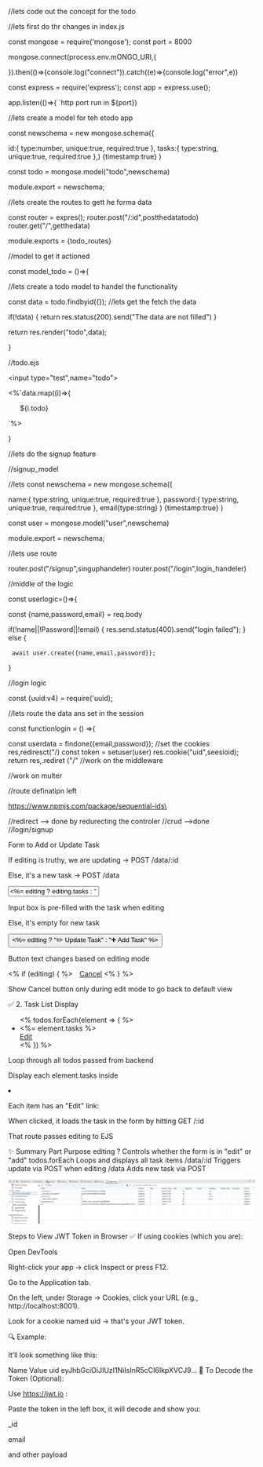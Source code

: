 //lets code out the concept for the todo

//lets first do thr changes in index.js

const mongose = require('mongose');
const port = 8000

mongose.connect(process.env.mONGO_URI,{
          
}).then(()=>{console.log("connect")).catch((e)=>{console.log("error",e))



const express = require('express');
const app = express.use();

app.listen(()=>{
`http port run in ${port})



//lets create a model for teh  etodo app


const newschema = new  mongose.schema({

id:{
type:number,
unique:true,
required:true
},
tasks:{
type:string,
unique:true,
required:true
},)
{timestamp:true}
)

const todo = mongose.model("todo",newschema)


module.export = newschema;


//lets create the routes to gett he forma data


const router = expres();
router.post("/:id",postthedatatodo)
router.get("/",getthedata)

module.exports = {todo_routes}


//model to get it actioned 

const  model_todo = ()=>{

//lets create a todo model to handel the functionality 

const data  = todo.findbyid({});
//lets get the fetch the data  

if(!data)
{
  return res.status(200).send("The data are not filled")
  }
  
  return res.render("todo",data);
  
  }
  
  //todo.ejs
  
  <input type="test",name="todo">
  
 <%`data.map((i)=>{
 <ul> ${i.todo}
 </ul>`%>

}


//lets do the  signup feature 

//signup_model 



//lets 
const newschema = new  mongose.schema({

name:{
type:string,
unique:true,
required:true
},
password:{
type:string,
unique:true,
required:true
},
email{type:string}
)
{timestamp:true}
)

const user = mongose.model("user",newschema)


module.export = newschema;





//lets use route 

router.post("/signup",singuphandeler)
router.post("/login",login_handeler)



//middle of the logic

const userlogic=()=>{


const {name,password,email} = req.body

if(!name||!Password||!email)
{
    res.send.status(400).send("login failed");
}
else
{

     await user.create({name,email,password}};
}



//login logic 


const {uuid:v4} = require('uuid);

//lets route the data ans set in the session

const  functionlogin = () =>{

const userdata =  findone({email,password});
//set the cookies 
res,rediresct("/)
const token = setuser(user)
res.cookie("uid",seesioid);
return res,.rediret ("/"
//work on the middleware 










//work on multer 







//route definatipn left

https://www.npmjs.com/package/sequential-ids\

//redirect  --> done by redurecting the controler
//crud  -->done
//login/signup 


 Form to Add or Update Task
<form method="POST" action="<%= editing ? '/data/' + editing.id : '/data' %>">


If editing is truthy, we are updating → POST /data/:id

Else, it's a new task → POST /data

<input type="text" name="todo" placeholder="Enter task..."
  value="<%= editing ? editing.tasks : '' %>" required />


Input box is pre-filled with the task when editing

Else, it's empty for new task

<button type="submit">
  <%= editing ? "✏️ Update Task" : "➕ Add Task" %>
</button>


Button text changes based on editing mode

<% if (editing) { %>
  <a href="/" style="margin-left: 10px;">Cancel</a>
<% } %>


Show Cancel button only during edit mode to go back to default view

✅ 2. Task List Display
<ul>
  <% todos.forEach(element => { %>
    <li>
      <%= element.tasks %>
      <div class="actions">
        <a href="/<%= element.id %>">Edit</a>
      </div>
    </li>
  <% }) %>
</ul>


Loop through all todos passed from backend

Display each element.tasks inside <li>

Each item has an "Edit" link:

When clicked, it loads the task in the form by hitting GET /:id

That route passes editing to EJS

✨ Summary
Part	Purpose
editing ?	Controls whether the form is in "edit" or "add"
todos.forEach	Loops and displays all task items
/data/:id	Triggers update via POST when editing
/data	Adds new task via POST

![alt text](image.png)

Steps to View JWT Token in Browser
✅ If using cookies (which you are):

Open DevTools

Right-click your app → click Inspect or press F12.

Go to the Application tab.

On the left, under Storage → Cookies, click your URL (e.g., http://localhost:8001).

Look for a cookie named uid → that's your JWT token.

🔍 Example:

It’ll look something like this:

Name	Value
uid	eyJhbGciOiJIUzI1NiIsInR5cCI6IkpXVCJ9...
🧪 To Decode the Token (Optional):

Use https://jwt.io
:

Paste the token in the left box, it will decode and show you:

_id

email

and other payload